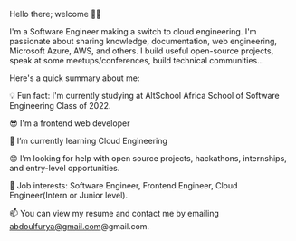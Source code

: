 















Hello there; welcome 👋🏾

I'm a Software Engineer making a switch to cloud engineering. I'm passionate about sharing knowledge, documentation, web engineering, Microsoft Azure, AWS, and others. I build useful open-source projects, speak at some meetups/conferences, build technical communities...

Here's a quick summary about me:

💡 Fun fact: I'm currently studying at AltSchool Africa School of Software Engineering Class of 2022.

😎 I'm a frontend web developer

🌱 I’m currently learning Cloud Engineering

😊 I’m looking for help with open source projects, hackathons, internships, and entry-level opportunities.

💼 Job interests: Software Engineer, Frontend Engineer, Cloud Engineer(Intern or Junior level).

📫 You can view my resume and contact me by emailing abdoulfurya@gmail.com@gmail.com.
